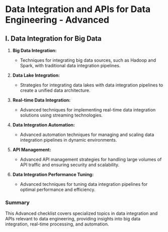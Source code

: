 # Data Integration and APIs for Data Engineering - Advanced

## I. Data Integration for Big Data

1. **Big Data Integration:** 
   - Techniques for integrating big data sources, such as Hadoop and Spark, with traditional data integration pipelines.

2. **Data Lake Integration:** 
   - Strategies for integrating data lakes with data integration pipelines to create a unified data architecture.

3. **Real-time Data Integration:** 
   - Advanced techniques for implementing real-time data integration solutions using streaming technologies.

4. **Data Integration Automation:** 
   - Advanced automation techniques for managing and scaling data integration pipelines in dynamic environments.

5. **API Management:** 
   - Advanced API management strategies for handling large volumes of API traffic and ensuring security and scalability.

6. **Data Integration Performance Tuning:** 
   - Advanced techniques for tuning data integration pipelines for optimal performance and efficiency.

### Summary

This Advanced checklist covers specialized topics in data integration and APIs relevant to data engineering, providing insights into big data integration, real-time processing, and automation.
